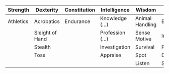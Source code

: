 | Strength  | Dexterity       | Constitution | Intelligence   | Wisdom          | Charisma     |
|-----------|-----------------|--------------|----------------|-----------------|--------------|
| Athletics | Acrobatics      | Endurance    | Knowledge (…)  | Animal Handling | Bluff        |
|           | Sleight of Hand |              | Profession (…) | Sense Motive    | Intimidation |
|           | Stealth         |              | Investigation  | Survival        | Performance  |
|           | Toss            |              | Appraise       | Spot            | Diplomacy    |
|           |                 |              |                | Listen          | Streetwise   |
